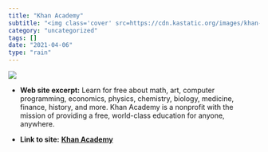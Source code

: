 ```yaml
---
title: "Khan Academy"
subtitle: "<img class='cover' src=https://cdn.kastatic.org/images/khan-logo-dark-background-2.png>"
category: "uncategorized"
tags: []
date: "2021-04-06"
type: "rain"
---
```

<img class="cover" src=https://cdn.kastatic.org/images/khan-logo-dark-background-2.png>



* **Web site excerpt:** Learn for free about math, art, computer programming, economics, physics, chemistry, biology, medicine, finance, history, and more. Khan Academy is a nonprofit with the mission of providing a free, world-class education for anyone, anywhere.

* **Link to site:** **[Khan Academy](http://www.khanacademy.org)**